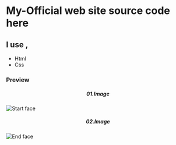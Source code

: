 <h1> My-Official web site source code here </h1>
<h2> I use ,</h2>
<ul>
    <li>Html </li>
    <li>Css </li>
</ul>
<h3>Preview</h3>
<h5 style="text-align: center;">01.Image</h5>
<img src="https://telegra.ph/file/7f68f2246a8b697935396.jpg" alt="Start face">
<h5 style="text-align: center;">02.Image</h5>
<img src="https://telegra.ph/file/57f8a0914527f8d84b8b8.jpg" alt="End face">
